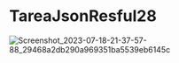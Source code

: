 # TareaJsonResful28
![Screenshot_2023-07-18-21-37-57-88_29468a2db290a969351ba5539eb6145c](https://github.com/Wperez123/TareaJsonResful28/assets/135384660/74776e86-57ee-4077-99dd-fee0d8bc2706)
